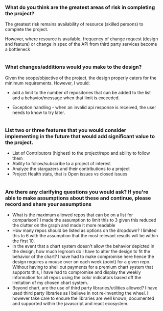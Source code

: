### What do you think are the greatest areas of risk in completing the project?

The greatest risk remains availability of resource (skilled persons) to complete the project.

However, where resource is available, frequency of change request (design and feature) or change in spec of the API from third party services become a bottleneck
#
### What changes/additions would you make to the design?
Given the scope/objective of the project, the design properly caters for the minimum requirements. However, I would:
- add a limit to the number of repositories that can be added to the list and a behavior/message when that limit is exceeded.

- Exception handling - when an invalid api response is received, the user needs to know to try later.
#
### List two or three features that you would consider implementing in the future that would add significant value to the project.
- List of Contributors (highest) to the project/repo and ability to follow them
- Ability to follow/subscribe to a project of interest
- Analyze the stargazers and their contributions to a project
- Project Health stats, that is Open issues vs closed issues 
#
### Are there any clarifying questions you would ask? If you're able to make assumptions about these and continue, please record and share your assumptions
- What is the maximum allowed repos that can be on a list for comparison? I made the assumption to limit this to 3 given this reduced the clutter on the graph and made it more readable
- How many repos should be listed as options on the dropdown? I limited this to 6 with the assumption that the most relevant results will be within the first 10.
- In the event that a chart system doesn't allow the behavior depicted in the design, how much legroom do I have to alter the design to fit the behavior of the chart? I have had to make compromise here hence the design requires a mouse over on each week (point) for a given repo. Without having to shell out payments for a premium chart system that supports this, I have had to compromise and display the weekly information for all repos using the color indicators based off the limitation of my chosen chart system.
- Beyond chart, are the use of third party libraries/utilities allowed? I have used third party libraries as I believe in not re-inventing the wheel. I however take care to ensure the libraries are well known, documented and supported within the javascript and react ecosystem.
